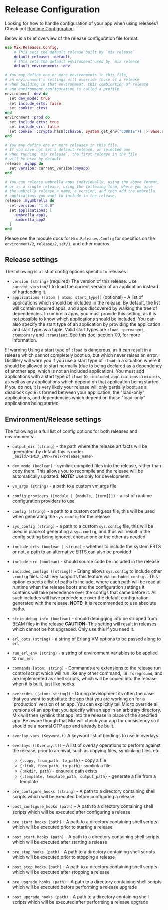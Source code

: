 # Release Configuration

Looking for how to handle configuration of your app when using releases?
Check out [Runtime Configuration](runtime.md).

Below is a brief overview of the release configuration file format:

```elixir
use Mix.Releases.Config,
    # This sets the default release built by `mix release`
    default_release: :default,
    # This sets the default environment used by `mix release`
    default_environment: :dev

# You may define one or more environments in this file,
# an environment's settings will override those of a release
# when building in that environment, this combination of release
# and environment configuration is called a profile
environment :dev do
  set dev_mode: true
  set include_erts: false
  set cookie: :test
end
environment :prod do
  set include_erts: true
  set include_src: false
  set cookie: :crypto.hash(:sha256, System.get_env("COOKIE")) |> Base.encode16 |> String.to_atom
end

# You may define one or more releases in this file.
# If you have not set a default release, or selected one
# when running `mix release`, the first release in the file
# will be used by default
release :myapp do
  set version: current_version(:myapp)
end

# You can release umbrella apps individually, using the above format,
# or as a single release, using the following form, where you give
# the umbrella release a name, a version, and then add the umbrella
# applications you want to include in the release.
release :myumbrella do
  set version: "1.0.0"
  set applications: [
    :umbrella_app1,
    :umbrella_app2
  ]
end
```

Please see the module docs for `Mix.Releases.Config` for specifics on the
`environment/2`, `release/2`, `set/1`, and other macros.

## Release settings

The following is a list of config options specific to releases


  * `version (string)` (required) The version of this release.
  Use `current_version/1` to load the current version
  of an application instead of hardcoding it.
  * `applications ([atom | atom: start_type])` (optional) - A list of
  applications which should be included in the release. By default, the
  list will contain required apps, and apps discovered by walking the tree
  of dependencies. In umbrella apps, you must provide this setting, as it
  is not possible to know which applications should be included. You can
  also specify the start type of an application by providing the application
  and start type as a tuple. Valid start types are `:load`, `:permanent`,
  `:temporary` and `:transient`.  See [this doc](http://erlang.org/doc/design_principles/applications.html),
  section 7.9, for more information.

!!! warning
    Using a start type of `:load` is dangerous, as it can result in a release which
    cannot completely boot up, but which never raises an error. Distillery will warn you
    if you use a start type of `:load` in a situation where it should be allowed to start
    normally (due to being declared as a dependency of another app, which is not an included
    application). You must add applications with a start type of `:load` to `:included_applications`
    in `mix.exs`, as well as any applications which depend on that application being started. If
    you do not, it is very likely your release will only partially boot, as a deadlock cycle is formed
    between your application, the "load-only" applications, and dependencies which depend on those "load-only"
    applications being started.

## Environment/Release settings

The following is a full list of config options for both releases
and environments.


  * `output_dir (string)` - the path where the release artifacts will be
  generated.  by default this is under `_build/<$MIX_ENV>/rel/<release_name>`

  * `dev_mode (boolean)` - symlink compiled files into the release, rather than
  copy them.  This allows you to recompile and the release will be automatically
  updated. **NOTE:** Use only for development.

  * `vm_args (string)` - a path to a custom vm.args file

  * `config_providers ([module | {module, [term]}])` - a list of runtime configuration
  providers to use

  * `config (string)` - a path to a custom config.exs file, this will be used when
  generating the `sys.config` for the release

  * `sys_config (string)` - a path to a custom `sys.config` file, this will be used in
  place of generating a `sys.config`, and thus will result in the config setting being
  ignored, choose one or the other as needed

  * `include_erts (boolean | string)` - whether to include the system ERTS or not, a path
  to an alternative ERTS can also be provided

  * `include_src (boolean)` - should source code be included in the release

  * `included_configs ([string])` - Erlang allows `sys.config` to include other
  `.config` files. Distillery supports this feature via `included_configs`. This
  option expects a list of paths to include, where each path will be read at runtime
  when the release boots and the configuration settings it contains will take precedence
  over the configs that came before it. All such includes will have precedence over the
  default configuration generated with the release.  **NOTE:** It is recommended to use absolute paths.

  * `strip_debug_info (boolean)` - should debugging info be stripped from BEAM files in the release
  **CAUTION:** This setting will result in releases which cannot be hot upgraded. Only use this if you need it.

  * `erl_opts (string)` - a string of Erlang VM options to be passed along to `erl`

  * `run_erl_env (string)` - a string of environment variables to be applied to `run_erl`

  * `commands [atom: string]` - Commands are extensions to the release run control script
  which will run like any other command, i.e. `foreground`, and are implemented as shell
  scripts, which will be copied into the release when it is built, just like hooks.

  * `overrides ([atom: string])` - During development its often the case that you want to
  substitute the app that you are working on for a 'production' version of an app. You can
  explicitly tell Mix to override all versions of an app that you specify with an app in an
  arbitrary directory. Mix will then symlink that app into the release in place of the specified
  app. Be aware though that Mix will check your app for consistency so it should be a normal OTP
  app and already be built.

  * `overlay_vars (Keyword.t)` A keyword list of bindings to use in overlays

  * `overlays ([Overlay.t])` - A list of overlay operations to perform against the release,
  prior to archival, such as copying files, symlinking files, etc.
      * `{:copy, from_path, to_path}` - copy a file
      * `{:link, from_path, to_path}`- symlink a file
      * `{:mkdir, path}` - ensure a path exists
      * `{:template, template_path, output_path}` - generate a file from a template

  * `pre_configure_hooks (string)` - A path to a directory containing shell scripts which will
  be executed before configuring a release

  * `post_configure_hooks (path)` - A path to a directory containing shell scripts which will
  be executed after configuring a release

  * `pre_start_hooks (path)` - A path to a directory containing shell scripts which will
  be executed prior to starting a release

  * `post_start_hooks (path)` - A path to a directory containing shell scripts which will
  be executed after starting a release

  * `pre_stop_hooks (path)` - A path to a directory containing shell scripts which will
  be executed prior to stopping a release

  * `post_stop_hooks (path)` - A path to a directory containing shell scripts which will
  be executed after stopping a release

  * `pre_upgrade_hooks (path)` - A path to a directory containing shell scripts which will
  be executed before performing a release upgrade

  * `post_upgrade_hooks (path)` - A path to a directory containing shell scripts which will
  be executed after performing a release upgrade
